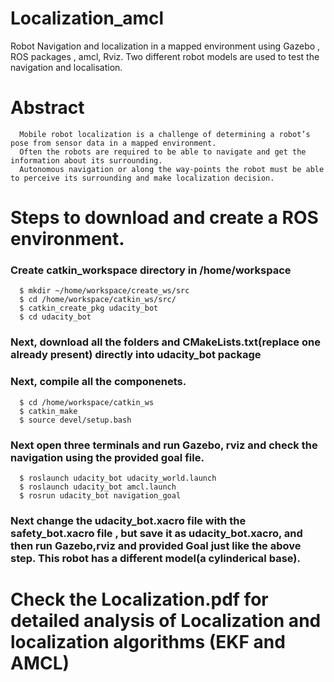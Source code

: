 # Localization_amcl
Robot Navigation and localization in a mapped environment using Gazebo , ROS packages , amcl, Rviz. Two different robot models are used to test the navigation and localisation. 

# Abstract
      Mobile robot localization is a challenge of determining a robot’s pose from sensor data in a mapped environment.
      Often the robots are required to be able to navigate and get the information about its surrounding. 
      Autonomous navigation or along the way-points the robot must be able to perceive its surrounding and make localization decision.

# Steps to download and create a ROS environment.

### Create catkin_workspace directory in /home/workspace
      $ mkdir ~/home/workspace/create_ws/src
      $ cd /home/workspace/catkin_ws/src/
      $ catkin_create_pkg udacity_bot
      $ cd udacity_bot
### Next, download all the folders and CMakeLists.txt(replace one already present) directly into udacity_bot package
### Next, compile all the componenets.
      $ cd /home/workspace/catkin_ws
      $ catkin_make
      $ source devel/setup.bash
      
### Next open three terminals and run Gazebo, rviz and check the navigation using the provided goal file.
      $ roslaunch udacity_bot udacity_world.launch
      $ roslaunch udacity_bot amcl.launch
      $ rosrun udacity_bot navigation_goal
      
### Next change the udacity_bot.xacro file with the safety_bot.xacro file , but save it as udacity_bot.xacro, and then run Gazebo,rviz and provided Goal just like the above step. This robot has a different model(a cylinderical base).


# Check the Localization.pdf for detailed analysis of Localization and localization algorithms (EKF and AMCL)
